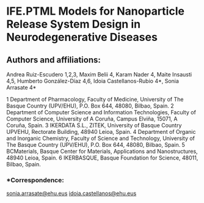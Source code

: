 # IFE.PTML Models for Nanoparticle Release System Design in Neurodegenerative Diseases

## Authors and affiliations:
Andrea Ruiz-Escudero 1,2,3, Maxim Belii 4, Karam Nader 4, Maite Insausti 4,5, Humberto González-Díaz 4,6, Idoia Castellanos-Rubio 4*, Sonia Arrasate 4*

1 Department of Pharmacology, Faculty of Medicine, University of The Basque Country (UPV/EHU), P.O. Box 644, 48080, Bilbao, Spain. 
2 Department of Computer Science and Information Technologies, Faculty of Computer Science, University of A Coruña, Campus Elviña, 15071, A Coruña, Spain. 
3 IKERDATA S.L., ZITEK, University of Basque Country UPVEHU, Rectorate Building, 48940 Leioa, Spain. 
4 Department of Organic and Inorganic Chemistry, Faculty of Science and Technology, University of The Basque Country (UPV/EHU), P.O. Box 644, 48080, Bilbao, Spain. 
5 BCMaterials, Basque Center for Materials, Applications and Nanostructures, 48940 Leioa, Spain. 
6 IKERBASQUE, Basque Foundation for Science, 48011, Bilbao, Spain. 

### *Correspondence:
sonia.arrasate@ehu.eus
idoia.castellanos@ehu.eus
